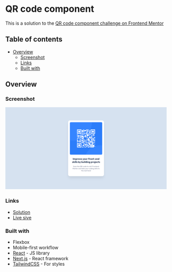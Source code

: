 # QR code component

This is a solution to the [QR code component challenge on Frontend Mentor](https://www.frontendmentor.io/challenges/qr-code-component-iux_sIO_H)

## Table of contents

- [Overview](#overview)
  - [Screenshot](#screenshot)
  - [Links](#links)
  - [Built with](#built-with)

## Overview

### Screenshot

![QR-code screenshot](./screenshot.png)

### Links

- [Solution](https://www.frontendmentor.io/solutions/qrcode-component-C4sstpxIuz)
- [Live sive](https://qr-code-component-anamidev.vercel.app/)

### Built with

- Flexbox
- Mobile-first workflow
- [React](https://reactjs.org/) - JS library
- [Next.js](https://nextjs.org/) - React framework
- [TailwindCSS](https://tailwindcss.com/) - For styles
